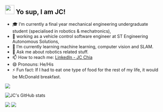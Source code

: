 ## <img src="https://emojis.slackmojis.com/emojis/images/1588315024/8823/hyperkitty.gif?1588315024" width="30" /> Yo sup, I am JC! 

- 🎓 I’m currently a final year mechanical engineering undergraduate student (specialised in robotics & mechatronics),
- 🤖 working as a vehicle control software engineer at ST Engineering Autonomous Solutions,
- 🌱 I’m currently learning machine learning, computer vision and SLAM.
- 💬 Ask me about robotics related stuff.
- 📫 How to reach me: [LinkedIn - JC Chia](https://www.linkedin.com/in/jc-chia-275316189/)
- 😄 Pronouns: He/His
- ⚡ Fun fact: If I had to eat one type of food for the rest of my life, it would be McDonald breakfast.


<a href="https://github.com/muskanrani/github-readme-stats"><img align="center" src="https://github-readme-stats.vercel.app/api/top-langs/?username=JC0103&layout=compact&theme=tokyonight" /></a> 

![JC's GitHub stats](https://github-readme-stats.vercel.app/api?username=JC0103&&show_icons=true&title_color=ffffff&icon_color=ffffff&text_color=daf7dc&bg_color=157399)

![](https://komarev.com/ghpvc/?username=JC0103&color=blue)
![](https://visitor-badge.glitch.me/badge?page_id=JC0103.JC0103)
